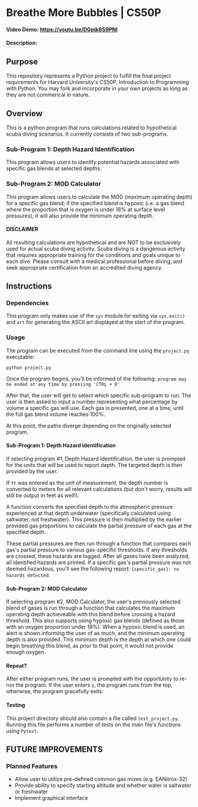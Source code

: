 # Breathe More Bubbles | CS50P
#### Video Demo: https://youtu.be/DGpjk8S9PNI
#### Description:

## Purpose

This repository represents a Python project to fulfill the final project requirements for Harvard University's CS50P, Introduction to Programming with Python.
You may fork and incorporate in your own projects as long as they are not commerical in nature.

## Overview
This is a python program that runs calculations related to hypothetical scuba diving scenarios.
It currently consists of two sub-programs.

### Sub-Program 1: Depth Hazard Identification
This program allows users to identify potential hazards associated with specific gas blends at selected depths.

### Sub-Program 2: MOD Calculator
This program allows users to calculate the MOD (maximum operating depth) for a specific gas blend; if the specified blend is hypoxic (i.e. a gas blend where the proportion that is oxygen is under 18% at surface level pressures), it will also provide the minimum operating depth.

#### DISCLAIMER
All resulting calculations are hypothetical and are NOT to be exclusively used for actual scuba diving activity.
Scuba diving is a dangerous activity that requires appropriate training for the conditions and goals unique to each dive. Please consult with a medical professional before diving, and seek appropriate certification from an accredited diving agency.


## Instructions

### Dependencies

This program only makes use of the `sys` module for exiting via `sys.exit()` and `art` for generating the ASCII art displayed at the start of the program.

### Usage

The program can be executed from the command line using the `project.py` executable:

```
python project.py
```

Once the program begins, you'll be informed of the following:
`program may be ended at any time by pressing 'CTRL + D'`

After that, the user will get to select which specific sub-program to run.
The user is then asked to input a number representing what percentage by volume a specific gas will use. Each gas is presented, one at a time, until the full gas blend volume reaches 100%.

At this point, the paths diverge depending on the originally selected program.

#### Sub-Program 1: Depth Hazard Identification
If selecting program #1, Depth Hazard Identification, the user is prompted for the units that will be used to report depth.
The targeted depth is then provided by the user.

If `ft` was entered as the unit of measurement, the depth number is converted to meters for all relevant calculations (but don't worry, results will still be output in feet as well!).

A function converts the specified depth to the atmospheric pressure experienced at that depth underwater (specifically calculated using saltwater, not freshwater). This pressure is then multiplied by the earlier provided gas proportions to calculate the partial pressure of each gas at the specified depth.

These partial pressures are then run through a function that compares each gas's partial pressure to various gas-specific thresholds. If any thresholds are crossed, these hazards are logged. After all gases have been analyzed, all identified hazards are printed. If a specific gas's partial pressure was not deemed hazardous, you'll see the following report: `{specific_gas}: no hazards detected`.

#### Sub-Program 2: MOD Calculator
If selecting program #2, MOD Calculator, the user's previously selected blend of gases is run through a function that calculates the maximum operating depth achieveable with this blend before crossing a hazard threshold. This also supports using hypoxic gas blends (defined as those with an oxygen proportion under 18%). When a hypoxic blend is used, an alert is shown informing the user of as much, and the minimum operating depth is also provided. This minimum depth is the depth at which one could begin breathing this blend, as prior to that point, it would not provide enough oxygen.

#### Repeat?
After either program runs, the user is prompted with the opportunity to re-run the program. If the user enters `y`, the program runs from the top, otherwise, the program gracefully exits.

#### Testing
This project directory should also contain a file called `test_project.py`. Running this file performs a number of tests on the main file's functions using `Pytest`.


## FUTURE IMPROVEMENTS

### Planned Features
- Allow user to utilize pre-defined common gas mixes (e.g. EANitrox-32)
- Provide ability to specify starting altitude and whether water is saltwater or freshwater
- Implement graphical interface